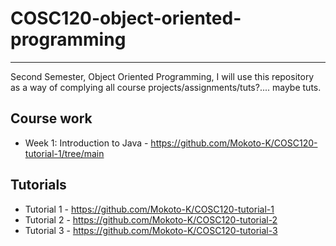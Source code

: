 # COSC120-object-oriented-programming
<hr>

Second Semester, Object Oriented Programming, I will use this repository as a way of complying all course projects/assignments/tuts?.... maybe tuts.

## Course work
- Week 1: Introduction to Java - https://github.com/Mokoto-K/COSC120-tutorial-1/tree/main

## Tutorials

- Tutorial 1 - https://github.com/Mokoto-K/COSC120-tutorial-1
- Tutorial 2 - https://github.com/Mokoto-K/COSC120-tutorial-2
- Tutorial 3 - https://github.com/Mokoto-K/COSC120-tutorial-3
